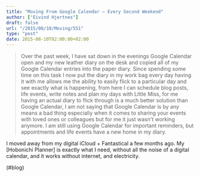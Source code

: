 ```yaml
---
title: "Moving From Google Calendar – Every Second Weekend"
author: ["Eivind Hjertnes"]
draft: false
url: "/2015/08/10/Moving/551"
type: "post"
date: 2015-08-10T02:00:00+02:00
---
```


> Over the past week, I have sat down in the evenings Google Calendar
> open and my new leather diary on the desk and copied all of my Google
> Calendar entries into the paper diary. Since spending some time on
> this task I now put the diary in my work bag every day having it with
> me allows me the ability to easily flick to a particular day and see
> exactly what is happening, from here I can schedule blog posts, life
> events, write notes and plan my days with Little Miss, for me having
> an actual diary to flick through is a much better solution than Google
> Calendar, I am not saying that Google Calendar is by any means a bad
> thing especially when it comes to sharing your events with loved ones
> or colleagues but for me it just wasn't working anymore. I am still
> using Google Calendar for important reminders, but appointments and
> life events have a new home in my diary.

I moved away from my digital iCloud + Fantastical a few months ago. My
[Hobonichi Planner] is exactly what I need, without all the noise of a
digital calendar, and it works without internet, and electricity.

(#blog)
